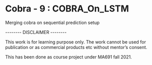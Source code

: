 # Cobra - 9 : COBRA_On_LSTM
Merging cobra on sequential prediction setup

-------- DISCLAIMER --------

This work is for learning purpose only. The work cannot be used for publication or as commercial products etc without mentor’s consent.  

This has been done as course project under MA691 fall 2021. 
